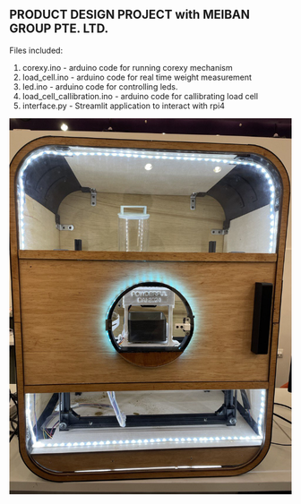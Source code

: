 ## PRODUCT DESIGN PROJECT with MEIBAN GROUP PTE. LTD.

Files included:
1. corexy.ino - arduino code for running corexy mechanism
2. load_cell.ino - arduino code for real time weight measurement
3. led.ino - arduino code for controlling leds.
4. load_cell_callibration.ino - arduino code for callibrating load cell
5. interface.py - Streamlit application to interact with rpi4

<img src="/assets/img/powder_dispensing_machine.jpg" alt="Powder dispensing machine" />
